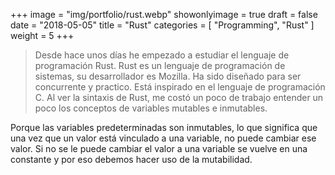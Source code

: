 +++
image = "img/portfolio/rust.webp"
showonlyimage = true
draft = false
date = "2018-05-05"
title = "Rust"
categories = [ "Programming", "Rust" ]
weight = 5
+++


>Desde hace unos días he empezado a estudiar el lenguaje de programación Rust.
Rust es un lenguaje de programación de sistemas, su desarrollador es Mozilla. Ha sido diseñado para ser concurrente y practico. Está inspirado en el lenguaje de programación C.
Al ver la sintaxis de Rust, me costó un poco de trabajo entender un poco los conceptos de variables mutables e inmutables.

Porque las variables predeterminadas son inmutables, lo que significa que una vez que un valor está vinculado a una variable, no puede cambiar ese valor. Si no se le puede cambiar el valor a una variable se vuelve en una constante y por eso debemos hacer uso de la mutabilidad.


